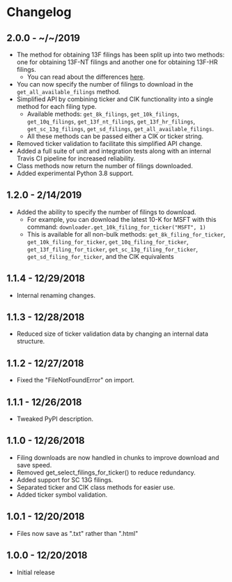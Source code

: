 # Changelog

## 2.0.0 - ~/~/2019

- The method for obtaining 13F filings has been split up into two methods: one for obtaining 13F-NT filings and another one for obtaining 13F-HR filings.
  - You can read about the differences [here](https://www.sec.gov/divisions/investment/13ffaq.htm).
- You can now specify the number of filings to download in the `get_all_available_filings` method.
- Simplified API by combining ticker and CIK functionality into a single method for each filing type.
  - Available methods: `get_8k_filings`, `get_10k_filings`, `get_10q_filings`, `get_13f_nt_filings`, `get_13f_hr_filings`, `get_sc_13g_filings`, `get_sd_filings`, `get_all_available_filings`.
  - All these methods can be passed either a CIK or ticker string.
- Removed ticker validation to facilitate this simplified API change.
- Added a full suite of unit and integration tests along with an internal Travis CI pipeline for increased reliability.
- Class methods now return the number of filings downloaded.
- Added experimental Python 3.8 support.

## 1.2.0 - 2/14/2019

- Added the ability to specify the number of filings to download.
  - For example, you can download the latest 10-K for MSFT with this command: `downloader.get_10k_filing_for_ticker("MSFT", 1)`
  - This is available for all non-bulk methods: `get_8k_filing_for_ticker`, `get_10k_filing_for_ticker`, `get_10q_filing_for_ticker`, `get_13f_filing_for_ticker`, `get_sc_13g_filing_for_ticker`, `get_sd_filing_for_ticker`, and the CIK equivalents

## 1.1.4 - 12/29/2018

- Internal renaming changes.

## 1.1.3 - 12/28/2018

- Reduced size of ticker validation data by changing an internal data structure.

## 1.1.2 - 12/27/2018

- Fixed the "FileNotFoundError" on import.

## 1.1.1 - 12/26/2018

- Tweaked PyPI description.

## 1.1.0 - 12/26/2018

- Filing downloads are now handled in chunks to improve download and save speed.
- Removed get_select_filings_for_ticker() to reduce redundancy.
- Added support for SC 13G filings.
- Separated ticker and CIK class methods for easier use.
- Added ticker symbol validation.

## 1.0.1 - 12/20/2018

- Files now save as ".txt" rather than ".html"

## 1.0.0 - 12/20/2018

- Initial release
